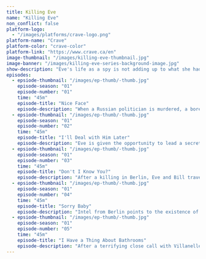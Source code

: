 ```yaml
---
title: Killing Eve
name: "Killing Eve"
non_conflict: false
platform-logo:
  - "/images/platforms/crave-logo.png"
platform-name: "Crave"
platform-color: "crave-color"
platform-link: "https://www.crave.ca/en"
image-thumbnail: "/images/killing-eve-thumbnail.jpg"
image-banner: "/images/killing-eve-series-background-image.jpg"
show-description: "Eve's life as a spy is not adding up to what she had hoped it would be when she started. She is a bored, very smart, MI5 security officer who is very desk-bound. Villanelle is a very talented killer, mercurial in mood, who clings to the luxuries of her job. Eve and Villanelle go head to head in a fierce game of cat and mouse, each woman equally obsessed with the other as Eve is tasked with hunting down the psychopathic assassin."
episodes:
  - epsiode-thumbnail: "/images/ep-thumb/-thumb.jpg"
    episode-season: "01"
    episode-number: "01"
    time: "45m"
    episode-title: "Nice Face"
    episode-description: "When a Russian politician is murdered, a bored MI5 security officer is tasked with protecting the only witness and soon finds herself on a collision course with a violent and extraordinary assassin."
  - epsiode-thumbnail: "/images/ep-thumb/-thumb.jpg"
    episode-season: "01"
    episode-number: "02"
    time: "45m"
    episode-title: "I'll Deal with Him Later"
    episode-description: "Eve is given the opportunity to lead a secret MI6 unit tasked with tracking down Villanelle, who is becoming increasingly reckless, much to the discomfort of her bosses."
  - epsiode-thumbnail: "/images/ep-thumb/-thumb.jpg"
    episode-season: "01"
    episode-number: "03"
    time: "45m"
    episode-title: "Don't I Know You?"
    episode-description: "After a killing in Berlin, Eve and Bill travel there to investigate, unaware of how close they are to Villanelle."
  - epsiode-thumbnail: "/images/ep-thumb/-thumb.jpg"
    episode-season: "01"
    episode-number: "04"
    time: "45m"
    episode-title: "Sorry Baby"
    episode-description: "Intel from Berlin points to the existence of a mole, prompting Eve to undertake her first surveillance operation."
  - epsiode-thumbnail: "/images/ep-thumb/-thumb.jpg"
    episode-season: "01"
    episode-number: "05"
    time: "45m"
    episode-title: "I Have a Thing About Bathrooms"
    episode-description: "After a terrifying close call with Villanelle, Eve has the mole ensconced in a safe house, but Villanelle is not far away."
---
```

